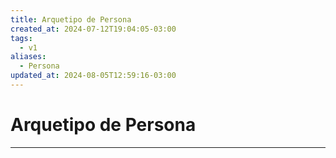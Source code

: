 ```yaml
---
title: Arquetipo de Persona
created_at: 2024-07-12T19:04:05-03:00
tags:
  - v1
aliases:
  - Persona
updated_at: 2024-08-05T12:59:16-03:00
---
```

# Arquetipo de Persona
---

